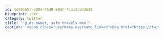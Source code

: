 ```yaml
---
id: 1d39b65f-e28d-46d0-80df-7ca13cbddb19
blueprint: text
category: twitter
title: "'@_ds sweet, safe travels man!"
caption: '<span class="username username_linked">@<a href="https://twitter.com/_ds" title="Dustin Senos">_ds</a></span> sweet, safe travels man!'
---
```

